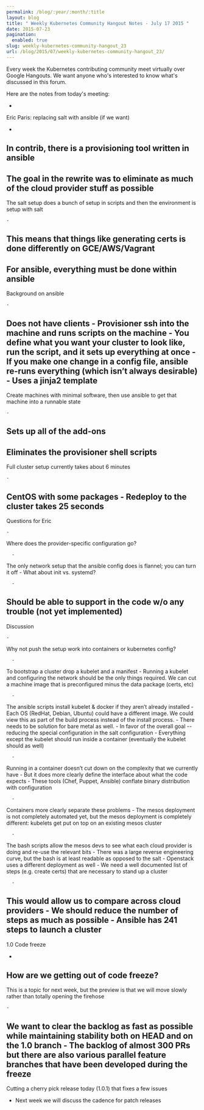 ```yaml
---
permalink: /blog/:year/:month/:title
layout: blog
title: " Weekly Kubernetes Community Hangout Notes - July 17 2015 "
date: 2015-07-23
pagination:
  enabled: true
slug: weekly-kubernetes-community-hangout_23
url: /blog/2015/07/weekly-kubernetes-community-hangout_23/
---
```





Every week the Kubernetes contributing community meet virtually over Google Hangouts. We want anyone who's interested to know what's discussed in this forum.

Here are the notes from today's meeting:



-
Eric Paris: replacing salt with ansible (if we want)

  -
In contrib, there is a provisioning tool written in ansible
  -
The goal in the rewrite was to eliminate as much of the cloud provider stuff as possible
  -
The salt setup does a bunch of setup in scripts and then the environment is setup with salt

    -
This means that things like generating certs is done differently on GCE/AWS/Vagrant
  -
For ansible, everything must be done within ansible
  -
Background on ansible

    -
Does not have clients
    -
Provisioner ssh into the machine and runs scripts on the machine
    -
You define what you want your cluster to look like, run the script, and it sets up everything at once
    -
If you make one change in a config file, ansible re-runs everything (which isn’t always desirable)
    -
Uses a jinja2 template
  -
Create machines with minimal software, then use ansible to get that machine into a runnable state

    -
Sets up all of the add-ons
  -
Eliminates the provisioner shell scripts
  -
Full cluster setup currently takes about 6 minutes

    -
CentOS with some packages
    -
Redeploy to the cluster takes 25 seconds
  -
Questions for Eric

    -
Where does the provider-specific configuration go?

      -
The only network setup that the ansible config does is flannel; you can turn it off
    -
What about init vs. systemd?

      -
Should be able to support in the code w/o any trouble (not yet implemented)
  -
Discussion

    -
Why not push the setup work into containers or kubernetes config?

      -
To bootstrap a cluster drop a kubelet and a manifest
    -
Running a kubelet and configuring the network should be the only things required. We can cut a machine image that is preconfigured minus the data package (certs, etc)

      -
The ansible scripts install kubelet & docker if they aren’t already installed
    -
Each OS (RedHat, Debian, Ubuntu) could have a different image. We could view this as part of the build process instead of the install process.
    -
There needs to be solution for bare metal as well.
    -
In favor of the overall goal -- reducing the special configuration in the salt configuration
    -
Everything except the kubelet should run inside a container (eventually the kubelet should as well)

      -
Running in a container doesn’t cut down on the complexity that we currently have
      -
But it does more clearly define the interface about what the code expects
    -
These tools (Chef, Puppet, Ansible) conflate binary distribution with configuration

      -
Containers more clearly separate these problems
    -
The mesos deployment is not completely automated yet, but the mesos deployment is completely different: kubelets get put on top on an existing mesos cluster

      -
The bash scripts allow the mesos devs to see what each cloud provider is doing and re-use the relevant bits
      -
There was a large reverse engineering curve, but the bash is at least readable as opposed to the salt
    -
Openstack uses a different deployment as well
    -
We need a well documented list of steps (e.g. create certs) that are necessary to stand up a cluster

      -
This would allow us to compare across cloud providers
      -
We should reduce the number of steps as much as possible
      -
Ansible has 241 steps to launch a cluster
-
1.0 Code freeze

  -
How are we getting out of code freeze?
  -
This is a topic for next week, but the preview is that we will move slowly rather than totally opening the firehose

    -
We want to clear the backlog as fast as possible while maintaining stability both on HEAD and on the 1.0 branch
    -
The backlog of almost 300 PRs but there are also various parallel feature branches that have been developed during the freeze
  -
Cutting a cherry pick release today (1.0.1) that fixes a few issues
  - Next week we will discuss the cadence for patch releases
